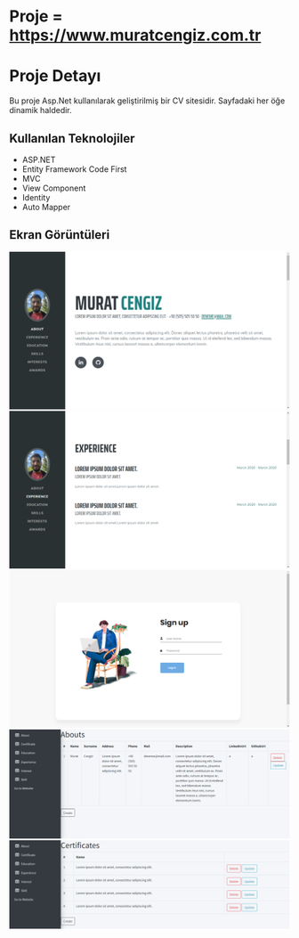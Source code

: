# Proje = https://www.muratcengiz.com.tr
# Proje Detayı
Bu proje Asp.Net kullanılarak geliştirilmiş bir CV sitesidir. Sayfadaki her öğe dinamik haldedir.
## Kullanılan Teknolojiler
- ASP.NET
- Entity Framework Code First
- MVC
- View Component
- Identity
- Auto Mapper

## Ekran Görüntüleri
![ss](MvcCv/wwwroot/Images/cvFoto/img1.png)
![ss](MvcCv/wwwroot/Images/cvFoto/img2.png)
![ss](MvcCv/wwwroot/Images/cvFoto/img3.png)
![ss](MvcCv/wwwroot/Images/cvFoto/img4.png)
![ss](MvcCv/wwwroot/Images/cvFoto/img5.png)

